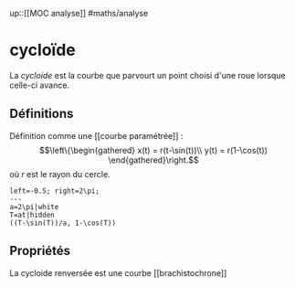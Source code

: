 up::[[MOC analyse]]
#maths/analyse 
# cycloïde
La _cycloide_ est la courbe que parvourt un point choisi d'une roue lorsque celle-ci avance.

## Définitions
Définition comme une [[courbe paramétrée]] :
$$\left\{\begin{gathered}
x(t) = r(t-\sin(t))\\
y(t) = r(1-\cos(t))
\end{gathered}\right.$$
où $r$ est le rayon du cercle.
```desmos-graph
left=-0.5; right=2\pi;
---
a=2\pi|white
T=at|hidden
((T-\sin(T))/a, 1-\cos(T))
```

## Propriétés
La cycloide renversée est une courbe [[brachistochrone]]
